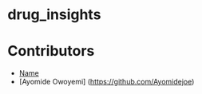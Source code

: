 # drug_insights


# Contributors
- [Name](www.name.com)
- [Ayomide Owoyemi] (https://github.com/Ayomidejoe)
